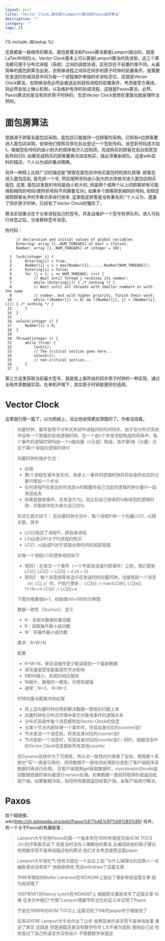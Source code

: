 ```yaml
---
layout: post
title: "Vector Clock,面包房(Lamport)算法和Paxos选举算法"
description: ""
category: ""
tags: []
---
```

{% include JB/setup %}

还真都是一脉相传的算法，面包房算法和Paxos算法都是Lamport提出的，就是LaTex中间的La，Vector Clock基本上可以算是Lamport算法的改进型。这三个算法都可用于分布式进程（系统）之间的调度协调，区别仅在于前置约束不同，从最简单的面包房算法出发，去除掉进程之间存在同步的原子时钟的前置条件，就需要在发送的协调消息中间为每一个进程维护单独的步进标志位，这就是Vector Clock算法。去除掉消息必然会被送达到目标进程的前置条件，考虑接受方离线，则必然会加上确认机制，以及维护有序的协调流程，这就是Paxos算法。必然，Paxos算法也是没有同步原子时钟的，包含Vector Clock思想在里面也就是理所当然的。


面包房算法
===
思路源于顾客去面包店采购。面包店只能接待一位顾客的采购。已知有n位顾客要进入面包店采购，安排他们按照次序在前台登记一个签到号码。该签到号码逐次加1。根据签到号码的由小到大的顺序依次入店购货。完成购买的顾客在前台把其签到号码归0. 如果完成购买的顾客要再次进店购买，就必须重新排队。这是wiki百科的描述，个人以为说的重点精确。

另外一种网上比较广泛的描述是“顾客在面包店中购买面包时的排队原理. 顾客在进入面包店前, 首先抓一个号, 然后按照号码由小到大的次序依次进入面包店购买面包. 这里, 面包店发放的号码是由小到大的, 但是两个或两个以上的顾客却有可能得到相同的号码(使所抓号码不同需要互斥), 如果多个顾客抓到相同的号码, 则规定按照顾客名字的字典次序进行排序, 这里假定顾客是没有重名的.”个人认为，遗漏了同步原子时钟，已经有了Vector Clock的雏形了。

算法实现重点在于分发进程自己的签号，并各自维护一个签号有序队列，进入可执行状态之后，分发移除签号消息。

伪代码：

```
     // declaration and initial values of global variables
     Entering: array [1..NUM_THREADS] of bool = {false};
     Number: array [1..NUM_THREADS] of integer = {0};
 
  1  lock(integer i) {
  2      Entering[i] = true;
  3      Number[i] = 1 + max(Number[1], ..., Number[NUM_THREADS]);
  4      Entering[i] = false;
  5      for (j = 1; j <= NUM_THREADS; j++) {
  6          // Wait until thread j receives its number:
  7          while (Entering[j]) { /* nothing */ }
  8          // Wait until all threads with smaller numbers or with the same
  9          // number, but with higher priority, finish their work:
 10          while ((Number[j] != 0) && ((Number[j], j) < (Number[i], i))) { /* nothing */ }
 13      }
 14  }
 15  
 16  unlock(integer i) {
 17      Number[i] = 0;
 18  }
 19
 20  Thread(integer i) {
 21      while (true) {
 22          lock(i);
 23          // The critical section goes here...
 24          unlock(i);
 25          // non-critical section...
 26      }
 27  }
```
第三方这里获取当前最大签号，就是我上面所说的同步原子时钟的一种实现，通过全局共享数据实现。在单机环境下，其实原子时钟是更好的选择。

Vector Clock
===
这里就引用一篇了，以为网络上，没比他说得更加清楚的了。作者没找着。

> 向量时钟，最早是用于分布式系统中进程间的时间同步。由于在分布式系统中没有一个直接的全局逻辑时钟。在一个由n个并发进程构成的系统中，每个事件的逻辑时钟均由一个n维向量（n元组）构成，其中第i维（分量）对应于第i个进程的逻辑时钟Vi
> 
> 向量时钟的维护方法：
>
> * 初值
> * 第i个进程在事件发生时，继承上一事件的逻辑时钟并将自身所对应的分量Vi增加一个步长
> * 任何进程Pi在发出任何消息m时都要将自己当前的逻辑时钟分量Vi一起发送出去
> * 如果是接收事件，且发送方为j，则比较自己继承的Vj和收到的逻辑时钟，并取其中较大者为自己的Vj
> 
> 形式化表示如下：
> 在向量时钟方法中，每个进程Pi和一个向量LCi[1...n]相关联，其中
>
> * LCi[i]描述了进程Pi，即自身进程
> * LCi[j]表示Pi关于Pj进程的知识
> * LCi[1...n]组成Pi对于逻辑全局时间的局部视图
> 
> 对每一个进程LCi的更新规则如下
>
> * 规则1：在发生一个事件（一个外部发送或内部事件）之前，我们更新LCi[i]: LCi[i] := LCi[i] + d (d > 0)
> * 规则2：每个消息捎带发送方在发送时的向量时钟。当接收到一个消息（m, LCj, j）时，Pi执行更新： LCi[k] := max(LCi[k], LCj[k]), 1<=k<=n LCi[i] := LCi[i]+d 
> 
> 下图为增量值d=1，初始值init=0时的示例图
> 
> 数据一致性（Quorum） 定义
>
> * N：系统中数据的备份数
> * R：读取操作最小成功数
> * W：写操作最小成功数

> 要求：R+W>N
>  
> 配置
> 
> * R+W>N，保证读操作至少能读取到一个最新数据
> * 读写速度受性能最差的节点影响
> * R和W越小，系统的响应越快
> * W越大，数据的一致性，可用性越强
> * 通常：N=3， R=W=2
> 
> 时钟向量与数据冲突处理
>
> * 将上述向量时钟应用到解决数据一致性的问题上来
> * 向量时钟在分布式环境中表示对象或事件的逻辑关系
> * 分布式系统中每个消息都附加Vector Clock的信息
> * 当某个节点内部处理一个事件时，将其自身对应的counter加1
> * 节点发送一个消息前，将其自身对应的counter加1
> * 节点收到一个消息时，将其自身对应的counter加1；同时，根据消息中的Vector Clock信息更新所有其他counter
> 
> 在Dynamo系统中为了可用性，所以对一致性的约束做了妥协。使得整个系统对“写”一直是可用的，而将数据不一致性的处理部分放到了客户端程序读数据时再进行处理。
> 在客户端使用get获取数据时，coordinator对node返回数据依据时钟向量进行version处理。如果数据一致则将取得的值返回给客户端。如果数据冲突，则将所有数据返回给客户端，由客户端进行解决。


Paxos
===
给个超链接，wiki(http://zh.wikipedia.org/wiki/Paxos%E7%AE%97%E6%B3%95)
另外，有一个关于Paxos的有趣故事：

> Lamport大牛在他Paxos的第一个版本早在1990年就提交给ACM TOCS Jnl.的评审委员会了 但是当时没有人理解他的算法 主编回执他的稿子建议他用数学而不是神话描述他的算法 他们才会考虑接受这篇paper
> 
> Lamport大牛很生气 他有次就在一个会议上说:”为什么搞理论的这群人一点幽默感也没有呢?” 他拒绝修改 而且withdraw了这篇文章
> 
> 1996年微软的Butler Lampson在WDAG96上提出了重新审视这篇文章 因为他读懂了
> 
> 1997年MIT的Nancy Lynch在WDAG97上 根据原文重新改写了这篇文章 叫做 在本文中她们”代替”Lamport用数学形式化的定义并证明了Paxos
> 
> 于是在1998年的ACM TOCS上 这篇迟到了9年的paper终于被接受了
> 
> 后来2001年 Lamport大牛也作出了让步 他用简单的语言而不是神话故事 重述了原文 这就是 但是通篇还是没有数学符号 L大牛甚为固执 据他自己说 他检查过了自己的语言并没有歧义 不需要数学来描述

